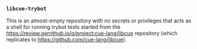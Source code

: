 ### `libcue-trybot`

This is an almost-empty repository with no secrets or privileges that acts as a
shell for running trybot tests started from the
https://review.gerrithub.io/q/project:cue-lang/libcue repository (which replicates
to https://github.com/cue-lang/libcue).

